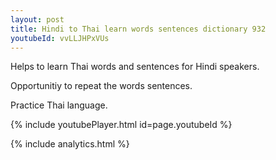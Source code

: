 ```yaml
---
layout: post
title: Hindi to Thai learn words sentences dictionary 932 
youtubeId: vvLLJHPxVUs
---
```

 
 
Helps to learn Thai words and sentences for Hindi speakers.

Opportunitiy to repeat the words sentences. 

Practice Thai language. 
 
{% include youtubePlayer.html id=page.youtubeId %}
 
 
{% include analytics.html %}
